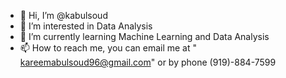 - 👋 Hi, I’m @kabulsoud
- 👀 I’m interested in Data Analysis
- 🌱 I’m currently learning Machine Learning and Data Analysis
- 📫 How to reach me, you can email me at " kareemabulsoud96@gmail.com" or by phone (919)-884-7599


<!---
kabulsoud/kabulsoud is a ✨ special ✨ repository because its `README.md` (this file) appears on your GitHub profile.
You can click the Preview link to take a look at your changes.
--->
